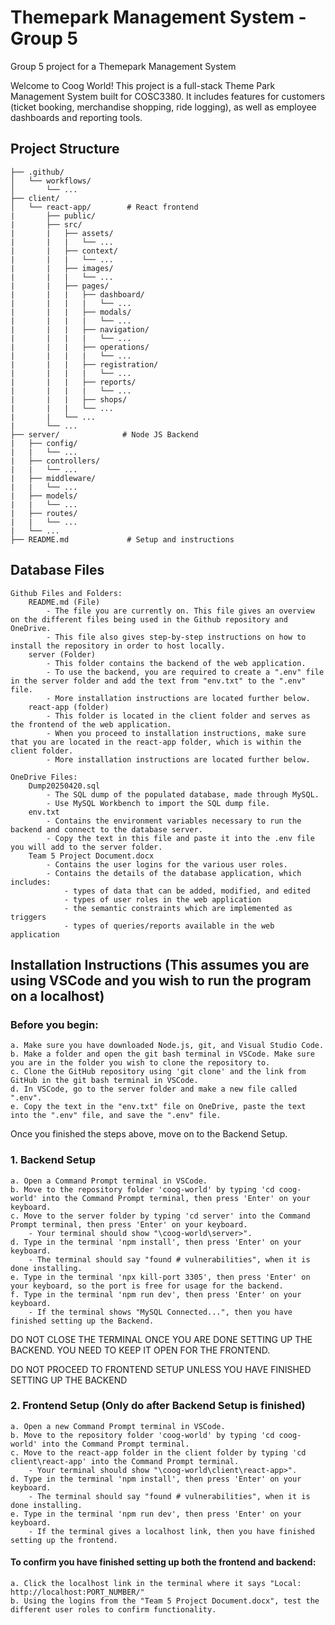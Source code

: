 # Themepark Management System - Group 5
Group 5 project for a Themepark Management System

Welcome to Coog World! This project is a full-stack Theme Park Management System built for COSC3380. It includes features for customers (ticket booking, merchandise shopping, ride logging), as well as employee dashboards and reporting tools.

## Project Structure
```
├── .github/
│   └── workflows/
│       └── ...  
├── client/
│   └── react-app/        # React frontend
|       ├── public/
|       ├── src/
|       |   ├── assets/
|       |   |   └── ...
|       |   ├── context/
|       |   |   └── ...
|       |   ├── images/
|       |   |   └── ...
|       |   ├── pages/
|       |   |   ├── dashboard/
|       |   |   |   └── ...
|       |   |   ├── modals/
|       |   |   |   └── ...
|       |   |   ├── navigation/
|       |   |   |   └── ...
|       |   |   ├── operations/
|       |   |   |   └── ...
|       |   |   ├── registration/
|       |   |   |   └── ...
|       |   |   ├── reports/
|       |   |   |   └── ...
|       |   |   ├── shops/
|       |   |   └── ...
|       |   └── ...
|       └── ...
├── server/              # Node JS Backend
|   ├── config/
|   |   └── ...
|   ├── controllers/
|   |   └── ...
|   ├── middleware/
|   |   └── ...
|   ├── models/
|   |   └── ...
|   ├── routes/
|   |   └── ...
|   └── ...
├── README.md             # Setup and instructions
```

## Database Files
    Github Files and Folders:
        README.md (File)
            - The file you are currently on. This file gives an overview on the different files being used in the Github repository and OneDrive.
            - This file also gives step-by-step instructions on how to install the repository in order to host locally.
        server (Folder)
            - This folder contains the backend of the web application. 
            - To use the backend, you are required to create a ".env" file in the server folder and add the text from "env.txt" to the ".env" file.
            - More installation instructions are located further below.
        react-app (folder)
            - This folder is located in the client folder and serves as the frontend of the web application. 
            - When you proceed to installation instructions, make sure that you are located in the react-app folder, which is within the client folder.
            - More installation instructions are located further below.

    OneDrive Files:
        Dump20250420.sql
            - The SQL dump of the populated database, made through MySQL.
            - Use MySQL Workbench to import the SQL dump file.
        env.txt
            - Contains the environment variables necessary to run the backend and connect to the database server.
            - Copy the text in this file and paste it into the .env file you will add to the server folder.
        Team 5 Project Document.docx
            - Contains the user logins for the various user roles.
            - Contains the details of the database application, which includes:
                - types of data that can be added, modified, and edited
                - types of user roles in the web application
                - the semantic constraints which are implemented as triggers
                - types of queries/reports available in the web application

## Installation Instructions (This assumes you are using VSCode and you wish to run the program on a localhost)

### Before you begin:
    a. Make sure you have downloaded Node.js, git, and Visual Studio Code.
    b. Make a folder and open the git bash terminal in VSCode. Make sure you are in the folder you wish to clone the repository to.
    c. Clone the GitHub repository using 'git clone' and the link from GitHub in the git bash terminal in VSCode.
    d. In VSCode, go to the server folder and make a new file called ".env".
    e. Copy the text in the "env.txt" file on OneDrive, paste the text into the ".env" file, and save the ".env" file.
Once you finished the steps above, move on to the Backend Setup.

### 1. Backend Setup
    a. Open a Command Prompt terminal in VSCode.
    b. Move to the repository folder 'coog-world' by typing 'cd coog-world' into the Command Prompt terminal, then press 'Enter' on your keyboard.
    c. Move to the server folder by typing 'cd server' into the Command Prompt terminal, then press 'Enter' on your keyboard. 
        - Your terminal should show "\coog-world\server>".
    d. Type in the terminal 'npm install', then press 'Enter' on your keyboard. 
        - The terminal should say "found # vulnerabilities", when it is done installing.
    e. Type in the terminal 'npx kill-port 3305', then press 'Enter' on your keyboard, so the port is free for usage for the backend.
    f. Type in the terminal 'npm run dev', then press 'Enter' on your keyboard. 
        - If the terminal shows "MySQL Connected...", then you have finished setting up the Backend.

DO NOT CLOSE THE TERMINAL ONCE YOU ARE DONE SETTING UP THE BACKEND. YOU NEED TO KEEP IT OPEN FOR THE FRONTEND.

DO NOT PROCEED TO FRONTEND SETUP UNLESS YOU HAVE FINISHED SETTING UP THE BACKEND
### 2. Frontend Setup (Only do after Backend Setup is finished)
    a. Open a new Command Prompt terminal in VSCode.
    b. Move to the repository folder 'coog-world' by typing 'cd coog-world' into the Command Prompt terminal.
    c. Move to the react-app folder in the client folder by typing 'cd client\react-app' into the Command Prompt terminal.
        - Your terminal should show "\coog-world\client\react-app>". 
    d. Type in the terminal 'npm install', then press 'Enter' on your keyboard. 
        - The terminal should say "found # vulnerabilities", when it is done installing.
    e. Type in the terminal 'npm run dev', then press 'Enter' on your keyboard. 
        - If the terminal gives a localhost link, then you have finished setting up the frontend.

#### To confirm you have finished setting up both the frontend and backend:      
    a. Click the localhost link in the terminal where it says "Local: http://localhost:PORT_NUMBER/"
    b. Using the logins from the "Team 5 Project Document.docx", test the different user roles to confirm functionality.
